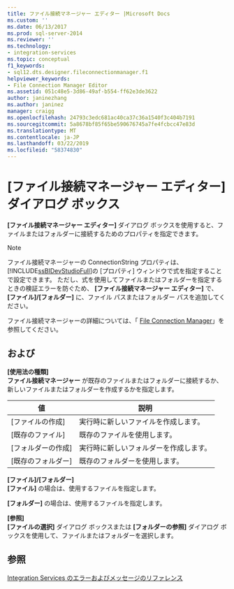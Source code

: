 ```yaml
---
title: ファイル接続マネージャー エディター |Microsoft Docs
ms.custom: ''
ms.date: 06/13/2017
ms.prod: sql-server-2014
ms.reviewer: ''
ms.technology:
- integration-services
ms.topic: conceptual
f1_keywords:
- sql12.dts.designer.fileconnectionmanager.f1
helpviewer_keywords:
- File Connection Manager Editor
ms.assetid: 051c48e5-3d86-49af-b554-ff62e3de3622
author: janinezhang
ms.author: janinez
manager: craigg
ms.openlocfilehash: 24793c3edc681ac40ca37c36a1540f3c404b7191
ms.sourcegitcommit: 5a8678bf85f65be590676745a7fe4fcbcc47e83d
ms.translationtype: MT
ms.contentlocale: ja-JP
ms.lasthandoff: 03/22/2019
ms.locfileid: "58374830"
---
```

# <a name="file-connection-manager-editor"></a>[ファイル接続マネージャー エディター] ダイアログ ボックス
  **[ファイル接続マネージャー エディター]** ダイアログ ボックスを使用すると、ファイルまたはフォルダーに接続するためのプロパティを指定できます。  
  
> [!NOTE]  
>  ファイル接続マネージャーの ConnectionString プロパティは、 [!INCLUDE[ssBIDevStudioFull](../includes/ssbidevstudiofull-md.md)]の [プロパティ] ウィンドウで式を指定することで設定できます。 ただし、式を使用してファイルまたはフォルダーを指定するときの検証エラーを防ぐため、 **[ファイル接続マネージャー エディター]** で、 **[ファイル]/[フォルダー]** に、ファイル パスまたはフォルダー パスを追加してください。  
  
 ファイル接続マネージャーの詳細については、「 [File Connection Manager](connection-manager/file-connection-manager.md)」を参照してください。  
  
## <a name="options"></a>および  
 **[使用法の種類]**  
 **ファイル接続マネージャー** が既存のファイルまたはフォルダーに接続するか、新しいファイルまたはフォルダーを作成するかを指定します。  
  
|値|説明|  
|-----------|-----------------|  
|[ファイルの作成]|実行時に新しいファイルを作成します。|  
|[既存のファイル]|既存のファイルを使用します。|  
|[フォルダーの作成]|実行時に新しいフォルダーを作成します。|  
|[既存のフォルダー]|既存のフォルダーを使用します。|  
  
 **[ファイル]/[フォルダー]**  
 **[ファイル]** の場合は、使用するファイルを指定します。  
  
 **[フォルダー]** の場合は、使用するファイルを指定します。  
  
 **[参照]**  
 **[ファイルの選択]** ダイアログ ボックスまたは **[フォルダーの参照]** ダイアログ ボックスを使用して、ファイルまたはフォルダーを選択します。  
  
## <a name="see-also"></a>参照  
 [Integration Services のエラーおよびメッセージのリファレンス](../../2014/integration-services/integration-services-error-and-message-reference.md)  
  
  
